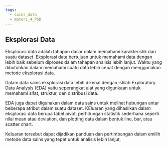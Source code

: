 ```yaml
---
tags:
  - sains_data
  - materi_4_PSD
---
```

## Eksplorasi Data

Eksplorasi data adalah tahapan dasar dalam memahami karakteristik dari suatu dataset. Eksplorasi data bertujuan untuk memahami data dengan lebih baik sebelum diproses dalam tahapan analisis lebih lanjut. Waktu yang dibutuhkan dalam memahami suatu data lebih cepat  dengan menggunakan metode eksplorasi data.

Dalam data sains eksplorasi data lebih dikenal dengan istilah Exploratory Data Analysis (EDA) yaitu seperangkat alat yang digunkaan untuk memahami sifat, struktur, dan distribusi data. 

EDA juga dapat digunakan dalam data sains untuk melihat hubungan antar beberapa atribut dalam suatu dataset. KEluaran yang dihasilkan dalam eksplorasi data berupa tabel pivot, perhitungan statistik sederhana seperti nilai mean atau deviation, dan plotting data dalam bentuk line, bar, atau scatter chart.

Keluaran tersebut dapat dijadikan panduan dan pertimbangan dalam emilih metode data sains yang tepat untuk analisis lebih lanjut,
